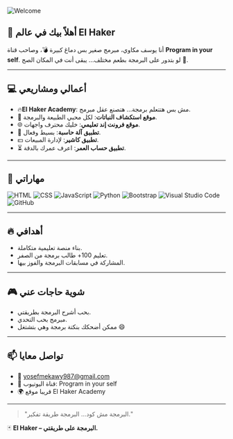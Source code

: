 

![Welcome](https://capsule-render.vercel.app/api?type=waving&color=gradient&height=200&section=header&text=Welcome%20to%20El%20/El-Hacher's%20World!&fontSize=40&fontAlignY=35&desc=Powered%20by%20Yousef%20Mekawy&descAlignY=60)


## 👋 أهلاً بيك في عالم El Haker
أنا يوسف مكاوي، مبرمج صغير بس دماغ كبيرة 💣، وصاحب قناة **Program in your self**.
لو بتدور على البرمجة بطعم مختلف... يبقى أنت في المكان الصح 🎯.

---

## 💻 أعمالي ومشاريعي
- 🔥**El Haker Academy**: مش بس هتتعلم برمجة… هتصنع عقل مبرمج.
- 🌱 **موقع استكشاف النباتات**: لكل محبي الطبيعة والبرمجة.
- 🌐 **موقع فرونت إند تعليمي**: خليك محترف واجهات.
- 🧮 **تطبيق آلة حاسبة**: بسيط وفعال.
- 💵 **تطبيق كاشير**: لإدارة المبيعات.
- ⏳ **تطبيق حساب العمر**: اعرف عمرك بالدقة.

---

## 🧠 مهاراتي
![HTML](https://img.shields.io/badge/HTML5-E34F26?style=flat&logo=html5&logoColor=white)
![CSS](https://img.shields.io/badge/CSS3-1572B6?style=flat&logo=css3&logoColor=white)
![JavaScript](https://img.shields.io/badge/JavaScript-F7DF1E?style=flat&logo=javascript&logoColor=black)
![Python](https://img.shields.io/badge/Python-3776AB?style=flat&logo=python&logoColor=white)
![Bootstrap](https://img.shields.io/badge/Bootstrap-7952B3?style=flat&logo=bootstrap&logoColor=white)
![Visual Studio Code](https://img.shields.io/badge/-Visual%20Studio%20Code-05122A?style=flat&logo=visual-studio-code&logoColor=007ACC)&nbsp;
![GitHub](https://img.shields.io/badge/GitHub-181717?style=flat&logo=github&logoColor=white)


---

## 🔥 أهدافي
- بناء منصة تعليمية متكاملة.
- تعليم 100+ طالب برمجة من الصفر.
- المشاركة في مسابقات البرمجة والفوز بيها.

---

## 🎮 شوية حاجات عني
- بحب أشرح البرمجة بطريقتي.
- مبرمج بحب التحدي.
- ممكن أضحكك بنكتة برمجة وهي بتشتغل 😄

---



## 📫 تواصل معايا
- 📧 yosefmekawy987@gmail.com
- 🎥 قناة اليوتيوب: Program in your self
- 🌍 قريبا موقع El Haker Academy

---

> "البرمجة مش كود... البرمجة طريقة تفكير."

🃏 **El Haker – البرمجة على طريقتي.**
